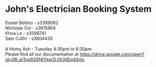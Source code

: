 # John's Electrician Booking System
Daniel Bellino - s3399062 <br/>
Nicholas Ooi - s3615864 <br/>
Khoa Le - s3599741 <br/>
Sam Cullin - s3604433 <br/>
<br/>
A Homy Ash - Tuesday 4:30pm to 6:30pm
<br/>
Please find all our documentation at https://drive.google.com/open?id=0B_ejTos6Q5NIYkw2LVk3dEp4Smc
